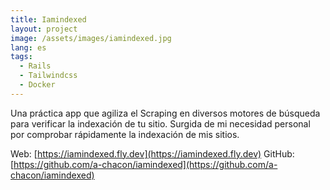 ```yaml
---
title: Iamindexed
layout: project
image: /assets/images/iamindexed.jpg
lang: es
tags:
  - Rails
  - Tailwindcss
  - Docker
---
```

Una práctica app que agiliza el Scraping en diversos motores de búsqueda para verificar la indexación de tu sitio. Surgida de mi necesidad personal por comprobar rápidamente la indexación de mis sitios.

Web: [https://iamindexed.fly.dev](https://iamindexed.fly.dev)
GitHub: [https://github.com/a-chacon/iamindexed](https://github.com/a-chacon/iamindexed)

